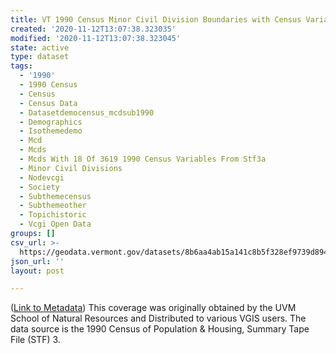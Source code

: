 ```yaml
---
title: VT 1990 Census Minor Civil Division Boundaries with Census Variables - lines
created: '2020-11-12T13:07:38.323035'
modified: '2020-11-12T13:07:38.323045'
state: active
type: dataset
tags:
  - '1990'
  - 1990 Census
  - Census
  - Census Data
  - Datasetdemocensus_mcdsub1990
  - Demographics
  - Isothemedemo
  - Mcd
  - Mcds
  - Mcds With 18 Of 3619 1990 Census Variables From Stf3a
  - Minor Civil Divisions
  - Nodevcgi
  - Society
  - Subthemecensus
  - Subthemeother
  - Topichistoric
  - Vcgi Open Data
groups: []
csv_url: >-
  https://geodata.vermont.gov/datasets/8b6aa4ab15a141c8b5f328ef9739d894_7.csv?outSR=%7B%22latestWkid%22%3A32145%2C%22wkid%22%3A32145%7D
json_url: ''
layout: post

---
```

(<a href='http://maps.vcgi.vermont.gov/gisdata/metadata/DemoCensus_MCDSUB1990.htm' target='_blank'>Link to Metadata</a>) This coverage was originally obtained by the UVM School of Natural Resources and Distributed to various VGIS users. The data source is the 1990 Census of Population & Housing, Summary Tape File (STF) 3.

